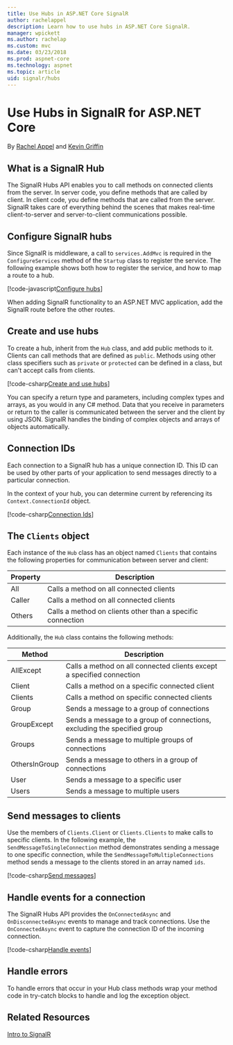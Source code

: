 ```yaml
---
title: Use Hubs in ASP.NET Core SignalR
author: rachelappel
description: Learn how to use hubs in ASP.NET Core SignalR.
manager: wpickett
ms.author: rachelap
ms.custom: mvc
ms.date: 03/23/2018
ms.prod: aspnet-core
ms.technology: aspnet
ms.topic: article
uid: signalr/hubs
---
```


# Use Hubs in SignalR for ASP.NET Core

By [Rachel Appel](https://twitter.com/rachelappel) and [Kevin Griffin](http://twitter.com/1kevgriff)

## What is a SignalR Hub

The SignalR Hubs API enables you to call methods on connected clients from the server. In server code, you define methods that are called by client. In client code, you define methods that are called from the server. SignalR takes care of everything behind the scenes that makes real-time client-to-server and server-to-client communications possible.

## Configure SignalR hubs

Since SignalR is middleware, a call to `services.AddMvc` is required in the `ConfigureServices` method of the `Startup` class to register the service. The following example shows both how to register the service, and how to map a route to a hub.

[!code-javascript[Configure hubs](hubs/sample/js/startup.cs?highlight=41,65-68)]

When adding SignalR functionality to an ASP.NET MVC application, add the SignalR route before the other routes.

## Create and use hubs

To create a hub, inherit from the `Hub` class, and add public methods to it. Clients can call methods that are defined as `public`. Methods using other class specifiers such as `private` or `protected` can be defined in a class, but can't accept calls from clients.

[!code-csharp[Create and use hubs](hubs/sample/hubs/chathub.cs?range=10-14)]

You can specify a return type and parameters, including complex types and arrays, as you would in any C# method. Data that you receive in parameters or return to the caller is communicated between the server and the client by using JSON. SignalR handles the binding of complex objects and arrays of objects automatically.

## Connection IDs

Each connection to a SignalR hub has a unique connection ID. This ID can be used by other parts of your application to send messages directly to a particular connection.

In the context of your hub, you can determine current by referencing its `Context.ConnectionId` object.

[!code-csharp[Connection Ids](hubs/sample/hubs/chathub.cs?range=20-24)]

## The `Clients` object

Each instance of the `Hub` class has an object named `Clients` that contains the following properties for communication between server and client:

| Property | Description |
| ------ | ----------- |
| All | Calls a method on all connected clients |
| Caller | Calls a method on all connected clients |
| Others | Calls a method on clients other than a specific connection |

Additionally, the `Hub` class contains the following methods:

| Method | Description |
| ------ | ----------- |
| AllExcept | Calls a method on all connected clients except a specified connection |
| Client | Calls a method on a specific connected client |
| Clients | Calls a method on specific connected clients |
| Group | Sends a message to a group of connections  |
| GroupExcept | Sends a message to a group of connections, excluding  the specified group |
| Groups | Sends a message to multiple groups of connections  |
| OthersInGroup | Sends a message to others in a group of connections  |
| User | Sends a message to a specific user |
| Users | Sends a message to multiple users |

## Send messages to clients

Use the members of `Clients.Client` or `Clients.Clients` to make calls to specific clients. In the following example, the `SendMessageToSingleConnection` method demonstrates sending a message to one specific connection, while the `SendMessageToMultipleConnections` method sends a message to the clients  stored in an array named `ids`.

[!code-csharp[Send messages](hubs/sample/hubs/chathub.cs?range=15-24)]

## Handle events for a connection

The SignalR Hubs API provides the `OnConnectedAsync` and `OnDisconnectedAsync` events to manage and track connections. Use the `OnConnectedAsync` event to capture the connection ID of the incoming connection.

[!code-csharp[Handle events](hubs/sample/hubs/chathub.cs?range=33-37)]

## Handle errors

To handle errors that occur in your Hub class methods wrap your method code in try-catch blocks to handle and log the exception object.

## Related Resources

[Intro to SignalR](signalr/intro.md)